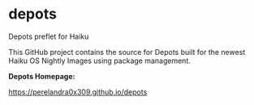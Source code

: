 # depots
Depots preflet for Haiku

<p>This GitHub project contains the source for Depots built for the newest Haiku OS Nightly Images using package management.

<p><b>Depots Homepage:</b>
<p><a href="https://perelandra0x309.github.io/depots">https://perelandra0x309.github.io/depots</a>
